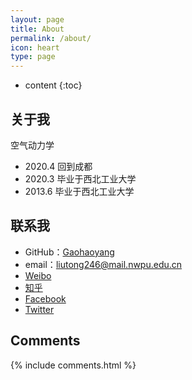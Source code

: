 ```yaml
---
layout: page
title: About
permalink: /about/
icon: heart
type: page
---
```


* content
{:toc}

## 关于我

空气动力学

* 2020.4 回到成都
* 2020.3 毕业于西北工业大学
* 2013.6 毕业于西北工业大学

## 联系我

* GitHub：[Gaohaoyang](https://github.com/fortranliu)
* email：liutong246@mail.nwpu.edu.cn
* [Weibo](http://weibo.com/xxx)
* [知乎](https://www.zhihu.com/people/xxx)
* [Facebook](https://www.facebook.com/xxx)
* [Twitter](https://twitter.com/xxx)

## Comments

{% include comments.html %}
